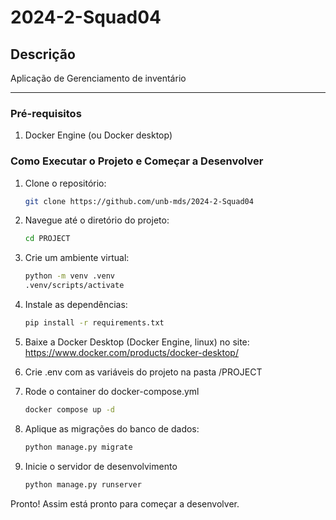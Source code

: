 # 2024-2-Squad04

## Descrição
Aplicação de Gerenciamento de inventário

---

### Pré-requisitos
1. Docker Engine (ou Docker desktop)

### Como Executar o Projeto e Começar a Desenvolver
1. Clone o repositório:
    ```Bash
    git clone https://github.com/unb-mds/2024-2-Squad04

2. Navegue até o diretório do projeto:
    ```Bash
    cd PROJECT

3. Crie um ambiente virtual:
    ```Bash
    python -m venv .venv
    .venv/scripts/activate
4. Instale as dependências:
    ```Bash
    pip install -r requirements.txt

5. Baixe a Docker Desktop (Docker Engine, linux) no site: 
    https://www.docker.com/products/docker-desktop/
    <br>

5. Crie .env com as variáveis do projeto na pasta /PROJECT
    <br>

6. Rode o container do docker-compose.yml
    ```Bash
    docker compose up -d

7. Aplique as migrações do banco de dados:
    ```Bash
    python manage.py migrate

8. Inicie o servidor de desenvolvimento
    ```Bash
    python manage.py runserver

Pronto! Assim está pronto para começar a desenvolver.